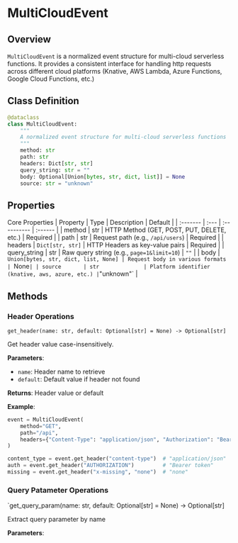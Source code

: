 # MultiCloudEvent

## Overview
`MultiCloudEvent` is a normalized event structure for multi-cloud serverless functions. It provides a consistent interface for handling http requests across different cloud platforms (Knative, AWS Lambda, Azure Functions, Google Cloud Functions, etc.)

## Class Definition
```python
@dataclass
class MultiCloudEvent:
    """
    A normalized event structure for multi-cloud serverless functions
    """
    method: str
    path: str
    headers: Dict[str, str]
    query_string: str = ""
    body: Optional[Union[bytes, str, dict, list]] = None
    source: str = "unknown"
```

## Properties
Core Properties
| Property     | Type             | Description | Default |
| :-------     | :---             | :---------- | :------ |
| method       | str              | HTTP Method (GET, POST, PUT, DELETE, etc.) | Required |
| path         | str              | Request path (e.g., `/api/users`) | Required |
| headers      | `Dict[str, str]` | HTTP Headers as key-value pairs   | Required |
| query_string | str              | Raw query string (e.g., `page=1&limit=10`) | `""` |
| body         | `Union[bytes, str, dict, list, None] | Request body in various formats | `None` |
| source       | str              | Platform identifier (knative, aws, azure, etc.) | `"unknown"` |

## Methods
### Header Operations
`get_header(name: str, default: Optional[str] = None) -> Optional[str]`

Get header value case-insensitively.

**Parameters**:
- `name`: Header name to retrieve
- `default`: Default value if header not found

**Returns**: Header value or default

**Example**:
```python
event = MultiCloudEvent(
    method="GET",
    path="/api",
    headers={"Content-Type": "application/json", "Authorization": "Bearer token"}
)

content_type = event.get_header("content-type")  # "application/json"
auth = event.get_header("AUTHORIZATION")         # "Bearer token"  
missing = event.get_header("x-missing", "none")  # "none"
```

### Query Patameter Operations
`get_query_param(name: str, default: Optional[str] = None) -> Optional[str]

Extract query parameter by name

**Parameters**:
